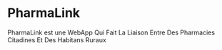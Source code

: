 # PharmaLink
PharmaLink est une WebApp Qui Fait La Liaison Entre Des Pharmacies Citadines Et Des Habitans Ruraux
